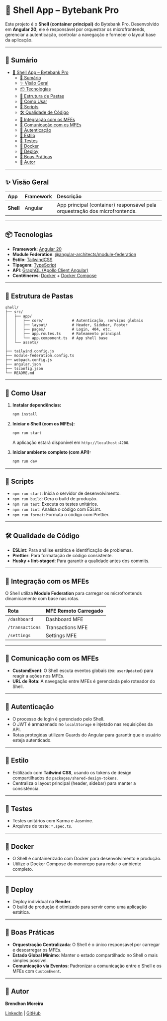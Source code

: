 # 🐚 Shell App – Bytebank Pro

Este projeto é o **Shell (container principal)** do Bytebank Pro. Desenvolvido em **Angular 20**, ele é responsável por orquestrar os microfrontends, gerenciar a autenticação, controlar a navegação e fornecer o layout base da aplicação.

---

## 📝 Sumário

- [🐚 Shell App – Bytebank Pro](#-shell-app--bytebank-pro)
  - [📝 Sumário](#-sumário)
  - [✨ Visão Geral](#-visão-geral)
  - [📦 Tecnologias](#-tecnologias)
  - [📁 Estrutura de Pastas](#-estrutura-de-pastas)
  - [🚀 Como Usar](#-como-usar)
  - [📜 Scripts](#-scripts)
  - [🛠️ Qualidade de Código](#️-qualidade-de-código)
  - [🔗 Integração com os MFEs](#-integração-com-os-mfes)
  - [🔌 Comunicação com os MFEs](#-comunicação-com-os-mfes)
  - [🔐 Autenticação](#-autenticação)
  - [🎨 Estilo](#-estilo)
  - [🧪 Testes](#-testes)
  - [🐳 Docker](#-docker)
  - [🚀 Deploy](#-deploy)
  - [🧰 Boas Práticas](#-boas-práticas)
  - [👥 Autor](#-autor)

---

## ✨ Visão Geral

| App     | Framework | Descrição                                                                   |
| :------ | :-------- | :-------------------------------------------------------------------------- |
| **Shell** | Angular   | App principal (container) responsável pela orquestração dos microfrontends. |

---

## 📦 Tecnologias

- **Framework**: [Angular 20](https://angular.dev/)
- **Module Federation**: [@angular-architects/module-federation](https://github.com/angular-architects/module-federation)
- **Estilo**: [TailwindCSS](https://tailwindcss.com/)
- **Tipagem**: [TypeScript](https://www.typescriptlang.org/)
- **API**: [GraphQL (Apollo Client Angular)](https://www.apollographql.com/docs/angular/)
- **Contêineres**: [Docker](https://www.docker.com/) + [Docker Compose](https://docs.docker.com/compose/)

---

## 📁 Estrutura de Pastas

```
shell/
├── src/
│   ├── app/
│   │   ├── core/             # Autenticação, serviços globais
│   │   ├── layout/           # Header, Sidebar, Footer
│   │   ├── pages/            # Login, 404, etc.
│   │   ├── app.routes.ts     # Roteamento principal
│   │   └── app.component.ts  # App shell base
│   └── assets/
│
├── tailwind.config.js
├── module-federation.config.ts
├── webpack.config.js
├── angular.json
├── tsconfig.json
└── README.md
```

---

## 🚀 Como Usar

1.  **Instalar dependências:**

    ```bash
    npm install
    ```

2.  **Iniciar o Shell (com os MFEs):**

    ```bash
    npm run start
    ```

    A aplicação estará disponível em `http://localhost:4200`.

3.  **Iniciar ambiente completo (com API):**

    ```bash
    npm run dev
    ```

---

## 📜 Scripts

- `npm run start`: Inicia o servidor de desenvolvimento.
- `npm run build`: Gera o build de produção.
- `npm run test`: Executa os testes unitários.
- `npm run lint`: Analisa o código com ESLint.
- `npm run format`: Formata o código com Prettier.

---

## 🛠️ Qualidade de Código

- **ESLint**: Para análise estática e identificação de problemas.
- **Prettier**: Para formatação de código consistente.
- **Husky + lint-staged**: Para garantir a qualidade antes dos commits.

---

## 🔗 Integração com os MFEs

O Shell utiliza **Module Federation** para carregar os microfrontends dinamicamente com base nas rotas.

| Rota            | MFE Remoto Carregado |
| :-------------- | :------------------- |
| `/dashboard`    | Dashboard MFE        |
| `/transactions` | Transactions MFE     |
| `/settings`     | Settings MFE         |

---

## 🔌 Comunicação com os MFEs

- **CustomEvent**: O Shell escuta eventos globais (ex: `userUpdated`) para reagir a ações nos MFEs.
- **URL de Rota**: A navegação entre MFEs é gerenciada pelo roteador do Shell.

---

## 🔐 Autenticação

- O processo de login é gerenciado pelo Shell.
- O JWT é armazenado no `localStorage` e injetado nas requisições da API.
- Rotas protegidas utilizam Guards do Angular para garantir que o usuário esteja autenticado.

---

## 🎨 Estilo

- Estilizado com **Tailwind CSS**, usando os tokens de design compartilhados de `packages/shared-design-tokens`.
- Centraliza o layout principal (header, sidebar) para manter a consistência.

---

## 🧪 Testes

- Testes unitários com Karma e Jasmine.
- Arquivos de teste: `*.spec.ts`.

---

## 🐳 Docker

- O Shell é containerizado com Docker para desenvolvimento e produção.
- Utilize o Docker Compose do monorepo para rodar o ambiente completo.

---

## 🚀 Deploy

- Deploy individual na **Render**.
- O build de produção é otimizado para servir como uma aplicação estática.

---

## 🧰 Boas Práticas

- **Orquestração Centralizada**: O Shell é o único responsável por carregar e descarregar os MFEs.
- **Estado Global Mínimo**: Manter o estado compartilhado no Shell o mais simples possível.
- **Comunicação via Eventos**: Padronizar a comunicação entre o Shell e os MFEs com `CustomEvent`.

---

## 👥 Autor

**Brendhon Moreira**

[LinkedIn](https://www.linkedin.com/in/brendhon-moreira) | [GitHub](https://github.com/Brendhon)